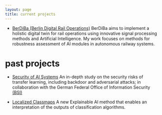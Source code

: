 ```yaml
---
layout: page
title: current projects
---
```


- [BerDiBa (Berlin Digital Rail Operations)](https://www.hhi.fraunhofer.de/en/departments/ai/projects/berdiba.html) BerDiBa aims to implement a holistic digital twin for rail operations using innovative signal processing methods and Artificial Intelligence. My work focuses on methods for robustness assessment of AI modules in autonomous railway systems. 

# past projects

- [Security of AI Systems](https://www.bsi.bund.de/DE/Service-Navi/Publikationen/Studien/Projekt_P464/Projekt_P464_node.html) An in-depth study on the security risks of transfer learning, including backdoor and adversarial attacks; in collaboration with the German Federal Office of Information Security [(BSI)](https://www.bsi.bund.de/DE/Service-Navi/Publikationen/Studien/Projekt_P464/Projekt_P464_node.html)

- [Localized Classmaps](https://github.com/nurakawa/localized-classmap) A new Explainable AI method that enables an interpretation of the outputs of classification algorithms.

